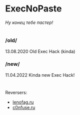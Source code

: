 # ExecNoPaste
*Ну конец тебе пастер!*

#

### /old/
13.08.2020
Old Exec Hack (kinda)

### /new/

11.04.2022
Kinda new Exec Hack!

#
Reversers:
* [lenofag.ru](https://lenofag.ru/coolme)
* [c0nfuse.ru](https://c0nfuse.ru/)
